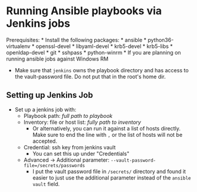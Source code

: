 # Running Ansible playbooks via Jenkins jobs
  Prerequisites:
    * Install the following packages:
      * ansible
      * python36-virtualenv
      * openssl-devel
      * libyaml-devel
      * krb5-devel
      * krb5-libs
      * openldap-devel
      * git
      * sshpass
      * python-winrm
        * If you are planning on running ansible jobs against Windows RM
  * Make sure that `jenkins` owns the playbook directory and has access to the vault-password file. Do not put that in the root's home dir.

## Setting up Jenkins Job
* Set up a jenkins job with:
  * Playbook path: _full path to playbook_
  * Inventory: file or host list: _fully path to inventory_
    * Or alternatively, you can run it against a list of hosts directly. Make sure to end the line with `,` or the list of hosts will not be accepted.
  * Credential: ssh key from jenkins vault
    * You can set this up under "Credentials"
  * Advanced ->  Additional parameter: `--vault-password-file=/secrets/passwords`
      * I put the vault password file in `/secrets/` directory and found it easier to just use the additional parameter instead of the `ansible vault` field.
